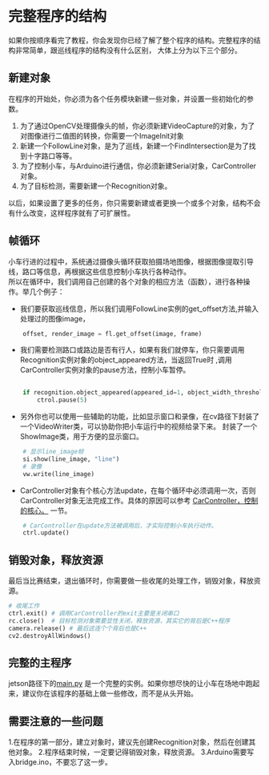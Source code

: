 # 完整程序的结构
如果你按顺序看完了教程，你会发现你已经了解了整个程序的结构。完整程序的结构非常简单，跟巡线程序的结构没有什么区别，
大体上分为以下三个部分。
## 新建对象
在程序的开始处，你必须为各个任务模块新建一些对象，并设置一些初始化的参数。
 1. 为了通过OpenCV处理摄像头的帧，你必须新建VideoCapture的对象，为了对图像进行二值图的转换，你需要一个ImageInit对象
 2. 新建一个FollowLine对象，是为了巡线，新建一个FindIntersection是为了找到十字路口等等。
 3. 为了控制小车，与Arduino进行通信，你必须新建Serial对象，CarController对象。
 4. 为了目标检测，需要新建一个Recognition对象。   
 
以后，如果设置了更多的任务，你只需要新建或者更换一个或多个对象，结构不会有什么改变，这样程序就有了可扩展性。
## 帧循环
小车行进的过程中，系统通过摄像头循环获取拍摄场地图像，根据图像提取引导线，路口等信息，再根据这些信息控制小车执行各种动作。   
所以在循环中，我们调用自己创建的各个对象的相应方法（函数），进行各种操作。举几个例子：
- 我们要获取巡线信息，所以我们调用FollowLine实例的get_offset方法,并输入处理过的图像image，
```python
    offset, render_image = fl.get_offset(image, frame) 
```
- 我们需要检测路口或路边是否有行人，如果有我们就停车，你只需要调用Recognition实例对象的object_appeared方法，当返回True时
,调用CarController实例对象的pause方法，控制小车暂停。
```python
      
    if recognition.object_appeared(appeared_id=1, object_width_threshold=30, delay_time=5):
        ctrol.pause(5)
```  
- 另外你也可以使用一些辅助的功能，比如显示窗口和录像，在cv路径下封装了一个VideoWriter类，可以协助你把小车运行中的视频给录下来。
封装了一个ShowImage类，用于方便的显示窗口。
```python
    # 显示line_image帧
    si.show(line_image, "line")
    # 录像
    vw.write(line_image)
```
- CarController对象有个核心方法update，在每个循环中必须调用一次，否则CarController对象无法完成工作。具体的原因可以参考
[CarController，控制的核心。](https://github.com/lonerlin/SelfDrivingCVCar/blob/testing/Tutorial/car_controller.md) 一节。
```python
    # CarController在update方法被调用后，才实际控制小车执行动作。
    ctrl.update()
```
## 销毁对象，释放资源
最后当比赛结束，退出循环时，你需要做一些收尾的处理工作，销毁对象，释放资源。
```python
# 收尾工作
ctrl.exit() # 调用CarController的exit主要是关闭串口 
rc.close()  # 目标检测对象需要显性关闭，释放资源，其实它的背后是C++程序
camera.release() # 最后这连个个背后也是C++
cv2.destroyAllWindows()
```

## 完整的主程序

jetson路径下的[main.py](https://github.com/lonerlin/SelfDrivingCVCar/blob/testing/jetson/main.py)
是一个完整的实例。如果你想尽快的让小车在场地中跑起来，建议你在该程序的基础上做一些修改，而不是从头开始。

## 需要注意的一些问题
 1.在程序的第一部分，建立对象时，建议先创建Recognition对象，然后在创建其他对象。
 2.程序结束时候，一定要记得销毁对象，释放资源。
 3.Arduino需要写入bridge.ino，不要忘了这一步。